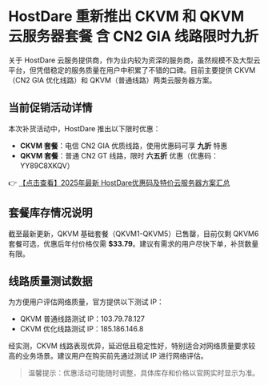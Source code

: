 # HostDare 重新推出 CKVM 和 QKVM 云服务器套餐 含 CN2 GIA 线路限时九折

关于 HostDare 云服务提供商，作为业内较为资深的服务商，虽然规模不及大型云平台，但凭借稳定的服务质量在用户中积累了不错的口碑。目前主要提供 CKVM（CN2 GIA 优化线路）和 QKVM（普通线路）两类云服务器方案。

## 当前促销活动详情

本次补货活动中，HostDare 推出以下限时优惠：

- **CKVM 套餐**：电信 CN2 GIA 优质线路，使用优惠码可享 **九折** 特惠
- **QKVM 套餐**：普通 CN2 GT 线路，限时 **六五折** 优惠（优惠码：YY89C8XKQV）

👉 [【点击查看】2025年最新 HostDare优惠码及特价云服务器方案汇总](https://bit.ly/hostdare)

## 套餐库存情况说明

截至最新更新，QKVM 基础套餐（QKVM1-QKVM5）已售罄，目前仅剩 QKVM6 套餐可选，优惠后年付价格仅需 **$33.79**。建议有需求的用户尽快下单，补货数量有限。

## 线路质量测试数据

为方便用户评估网络质量，官方提供以下测试 IP：

- QKVM 普通线路测试 IP：103.79.78.127  
- CKVM 优化线路测试 IP：185.186.146.8

经实测，CKVM 线路表现优异，延迟低且稳定性好，特别适合对网络质量要求较高的业务场景。建议用户在购买前先通过测试 IP 进行网络评估。

> 温馨提示：优惠活动可能随时调整，具体库存和价格以官网实时显示为准。